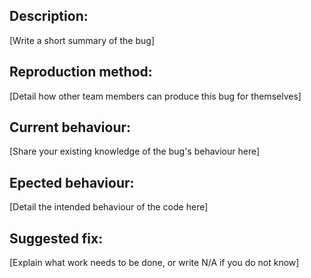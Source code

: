 ## Description:
[Write a short summary of the bug]
## Reproduction method:
[Detail how other team members can produce this bug for themselves]
## Current behaviour:
[Share your existing knowledge of the bug's behaviour here]
## Epected behaviour:
[Detail the intended behaviour of the code here]
## Suggested fix:
[Explain what work needs to be done, or write N/A if you do not know]